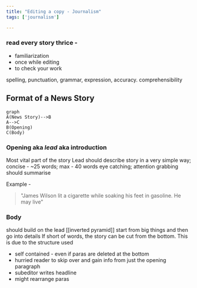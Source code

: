 ```yaml
---
title: "Editing a copy - Journalism"
tags: ['journalism']

---
```


### read every story thrice - 
- familiarization
- once while editing
- to check your work

spelling, punctuation, grammar, expression, accuracy. comprehensibility

## Format of a News Story

```mermaid
graph 
A(News Story)-->B
A-->C
B(Opening)
C(Body)
```
### Opening aka *lead* aka introduction
Most vital part of the story
Lead should describe story in a very simple way; 
concise - ~25 words; max - 40 words
eye catching; attention grabbing
should summarise

Example -

> "James Wilson lit a cigarette while soaking his feet in gasoline. He may live"




### Body

should build on the lead
[[inverted pyramid]]
start from big things and then go into details 
If short of words, the story can be cut from the bottom. This is due to the structure used

- self contained - even if paras are deleted at the bottom
- hurried reader to skip over and gain info from just the opening paragraph
- subeditor writes headline 
- might rearrange paras
